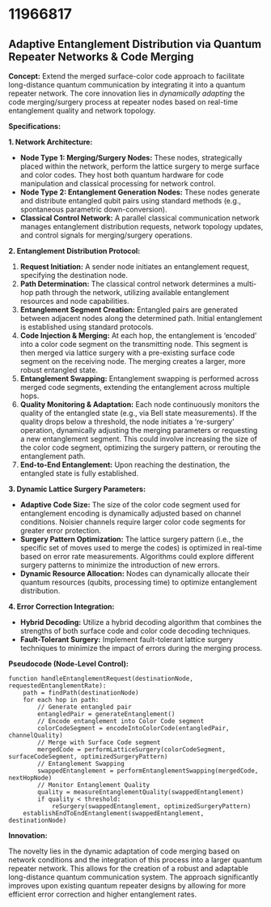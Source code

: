 # 11966817

## Adaptive Entanglement Distribution via Quantum Repeater Networks & Code Merging

**Concept:** Extend the merged surface-color code approach to facilitate long-distance quantum communication by integrating it into a quantum repeater network. The core innovation lies in *dynamically adapting* the code merging/surgery process at repeater nodes based on real-time entanglement quality and network topology.

**Specifications:**

**1. Network Architecture:**

*   **Node Type 1: Merging/Surgery Nodes:** These nodes, strategically placed within the network, perform the lattice surgery to merge surface and color codes. They host both quantum hardware for code manipulation and classical processing for network control.
*   **Node Type 2: Entanglement Generation Nodes:** These nodes generate and distribute entangled qubit pairs using standard methods (e.g., spontaneous parametric down-conversion).
*   **Classical Control Network:** A parallel classical communication network manages entanglement distribution requests, network topology updates, and control signals for merging/surgery operations.

**2. Entanglement Distribution Protocol:**

1.  **Request Initiation:**  A sender node initiates an entanglement request, specifying the destination node.
2.  **Path Determination:** The classical control network determines a multi-hop path through the network, utilizing available entanglement resources and node capabilities.
3.  **Entanglement Segment Creation:**  Entangled pairs are generated between adjacent nodes along the determined path. Initial entanglement is established using standard protocols.
4.  **Code Injection & Merging:** At each hop, the entanglement is ‘encoded’ into a color code segment on the transmitting node. This segment is then merged via lattice surgery with a pre-existing surface code segment on the receiving node. The merging creates a larger, more robust entangled state.
5.  **Entanglement Swapping:** Entanglement swapping is performed across merged code segments, extending the entanglement across multiple hops.
6.  **Quality Monitoring & Adaptation:** Each node continuously monitors the quality of the entangled state (e.g., via Bell state measurements). If the quality drops below a threshold, the node initiates a ‘re-surgery’ operation, dynamically adjusting the merging parameters or requesting a new entanglement segment. This could involve increasing the size of the color code segment, optimizing the surgery pattern, or rerouting the entanglement path.
7.  **End-to-End Entanglement:** Upon reaching the destination, the entangled state is fully established.

**3. Dynamic Lattice Surgery Parameters:**

*   **Adaptive Code Size:** The size of the color code segment used for entanglement encoding is dynamically adjusted based on channel conditions. Noisier channels require larger color code segments for greater error protection.
*   **Surgery Pattern Optimization:** The lattice surgery pattern (i.e., the specific set of moves used to merge the codes) is optimized in real-time based on error rate measurements. Algorithms could explore different surgery patterns to minimize the introduction of new errors.
*   **Dynamic Resource Allocation:**  Nodes can dynamically allocate their quantum resources (qubits, processing time) to optimize entanglement distribution.

**4. Error Correction Integration:**

*   **Hybrid Decoding:** Utilize a hybrid decoding algorithm that combines the strengths of both surface code and color code decoding techniques.
*   **Fault-Tolerant Surgery:** Implement fault-tolerant lattice surgery techniques to minimize the impact of errors during the merging process.

**Pseudocode (Node-Level Control):**

```
function handleEntanglementRequest(destinationNode, requestedEntanglementRate):
    path = findPath(destinationNode)
    for each hop in path:
        // Generate entangled pair
        entangledPair = generateEntanglement()
        // Encode entanglement into Color Code segment
        colorCodeSegment = encodeIntoColorCode(entangledPair, channelQuality)
        // Merge with Surface Code segment
        mergedCode = performLatticeSurgery(colorCodeSegment, surfaceCodeSegment, optimizedSurgeryPattern)
        // Entanglement Swapping
        swappedEntanglement = performEntanglementSwapping(mergedCode, nextHopNode)
        // Monitor Entanglement Quality
        quality = measureEntanglementQuality(swappedEntanglement)
        if quality < threshold:
            reSurgery(swappedEntanglement, optimizedSurgeryPattern)
    establishEndToEndEntanglement(swappedEntanglement, destinationNode)
```

**Innovation:**

The novelty lies in the dynamic adaptation of code merging based on network conditions and the integration of this process into a larger quantum repeater network. This allows for the creation of a robust and adaptable long-distance quantum communication system. The approach significantly improves upon existing quantum repeater designs by allowing for more efficient error correction and higher entanglement rates.